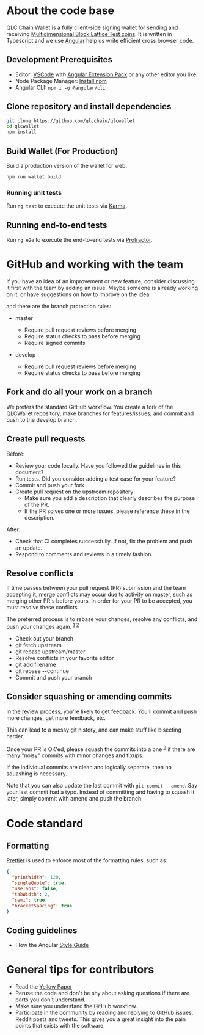 # About the code base

QLC Chain Wallet is a fully client-side signing wallet for sending and receiving [Multidimensional Block Lattice Test coins](https://qlcchain.org). It is written in Typescript and we use [Angular](https://angular.io/) help us write efficient cross browser code.

## Development Prerequisites
- Editor: [VSCode](https://code.visualstudio.com/) with [Angular Extension Pack](https://github.com/doggy8088/angular-extension-pack) or any other editor you like.
- Node Package Manager: [Install npm](https://www.npmjs.com/get-npm)
- Angular CLI: `npm i -g @angular/cli`

## Clone repository and install dependencies
```bash
git clone https://github.com/qlcchain/qlcwallet
cd qlcwallet
npm install
```

## Build Wallet (For Production)
Build a production version of the wallet for web:

```bash
npm run wallet:build
```

### Running unit tests

Run `ng test` to execute the unit tests via [Karma](https://karma-runner.github.io).

## Running end-to-end tests

Run `ng e2e` to execute the end-to-end tests via [Protractor](http://www.protractortest.org/).

# GitHub and working with the team

If you have an idea of an improvement or new feature, consider discussing it first with the team by adding an issue. Maybe someone is already working on it, or have suggestions on how to improve on the idea. 

and there are the branch protection rules:

- master
  - Require pull request reviews before merging
  - Require status checks to pass before merging
  - Require signed commits

- develop
  - Require pull request reviews before merging
  - Require status checks to pass before merging

## Fork and do all your work on a branch
We prefers the standard GitHub workflow. You create a fork of the QLCWallet repository, make branches for features/issues, and commit and push to the develop branch. 

## Create pull requests
Before:
* Review your code locally. Have you followed the guidelines in this document?
* Run tests. Did you consider adding a test case for your feature?
* Commit and push your fork
* Create pull request on the upstream repository:
    * Make sure you add a description that clearly describes the purpose of the PR.
    * If the PR solves one or more issues, please reference these in the description.

After:
* Check that CI completes successfully. If not, fix the problem and push an update.
* Respond to comments and reviews in a timely fashion.

## Resolve conflicts

If time passes between your pull request (PR) submission and the team accepting it, merge conflicts may occur due to activity on master, such as merging other PR's before yours. In order for your PR to be accepted, you must resolve these conflicts.

The preferred process is to rebase your changes, resolve any conflicts, and push your changes again. <sup>[1](#git_rebase_conflicts)</sup> <sup>[2](#git_merge_conflicts)</sup>

* Check out your branch
* git fetch upstream
* git rebase upstream/master
* Resolve conflicts in your favorite editor
* git add filename
* git rebase --continue
* Commit and push your branch

## Consider squashing or amending commits
In the review process, you're likely to get feedback. You'll commit and push more changes, get more feedback, etc. 

This can lead to a messy git history, and can make stuff like bisecting harder.

Once your PR is OK'ed, please squash the commits into a one <sup>[3](#git_squash)</sup> if there are many "noisy" commits with minor changes and fixups. 

If the individual commits are clean and logically separate, then no squashing is necessary.

Note that you can also update the last commit with `git commit --amend`. Say your last commit had a typo. Instead of committing and having to squash it later, simply commit with amend and push the branch.

# Code standard

## Formatting

[Prettier](https://prettier.io/) is used to enforce most of the formatting rules, such as:

```json
{
  "printWidth": 120,
  "singleQuote": true,
  "useTabs": false,
  "tabWidth": 2,
  "semi": true,
  "bracketSpacing": true
}
```

## Coding guidelines
* Flow the Angular [Style Guide](https://angular.io/guide/styleguide)

# General tips for contributors

- Read the [Yellow Paper](https://github.com/qlcchain/YellowPaper)
- Peruse the code and don't be shy about asking questions if there are parts you don't understand.
- Make sure you understand the GitHub workflow.
- Participate in the community by reading and replying to GitHub issues, Reddit posts and tweets. This gives you a great insight into the pain points that exists with the software.

[1]: https://help.github.com/articles/resolving-merge-conflicts-after-a-git-rebase/
[2]: https://help.github.com/articles/resolving-a-merge-conflict-using-the-command-line/
[3]: https://github.com/todotxt/todo.txt-android/wiki/Squash-All-Commits-Related-to-a-Single-Issue-into-a-Single-Commit
